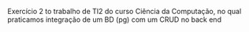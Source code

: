 Exercício 2 to trabalho de TI2 do curso Ciência da Computação, no qual praticamos integração de um BD (pg) com um CRUD no back end
